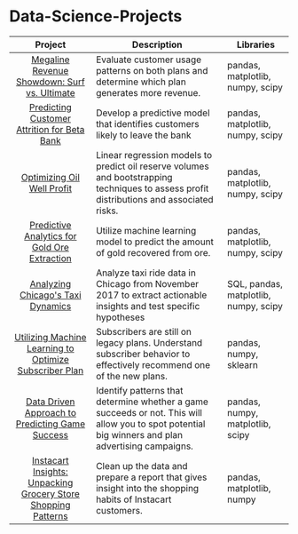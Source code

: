 # Data-Science-Projects

| Project | Description | Libraries |
| :-----------: | ----------- |----------- |
|[Megaline Revenue Showdown: Surf vs. Ultimate](https://github.com/BradyQuack/Megaline-Revenue-Showdown-Surf-vs.-Ultimate) | Evaluate customer usage patterns on both plans and determine which plan generates more revenue. | pandas, matplotlib, numpy, scipy |
|[Predicting Customer Attrition for Beta Bank](https://github.com/BradyQuack/Predicting-Customer-Attrition-for-Beta-Bank) | Develop a predictive model that identifies customers likely to leave the bank | pandas, matplotlib, numpy, scipy |
|[Optimizing Oil Well Profit](https://github.com/BradyQuack/Optimizing-Oil-Well-Profit) | Linear regression models to predict oil reserve volumes and bootstrapping techniques to assess profit distributions and associated risks. | pandas, matplotlib, numpy, scipy |
|[Predictive Analytics for Gold Ore Extraction](https://github.com/BradyQuack/Predictive-Analytics-for-Gold-Ore-Extraction)| Utilize machine learning model to predict the amount of gold recovered from ore. | pandas, matplotlib, numpy, scipy |
|[Analyzing Chicago's Taxi Dynamics](https://github.com/BradyQuack/Analyzing-Chicago-s-Taxi-Dynamics) | Analyze taxi ride data in Chicago from November 2017 to extract actionable insights and test specific hypotheses | SQL, pandas, matplotlib, numpy, scipy |
|[Utilizing Machine Learning to Optimize Subscriber Plan](https://github.com/BradyQuack/Utilizing-Machine-Learning-to-Optimize-Subscriber-Plan)| Subscribers are still on legacy plans. Understand subscriber behavior to effectively recommend one of the new plans. | pandas, numpy, sklearn |
|[Data Driven Approach to Predicting Game Success](https://github.com/BradyQuack/Data-Driven-Approach-to-Predicting-Game-Success)| Identify patterns that determine whether a game succeeds or not. This will allow you to spot potential big winners and plan advertising campaigns. | pandas, numpy, matplotlib, scipy |
|[Instacart Insights: Unpacking Grocery Store Shopping Patterns](https://github.com/BradyQuack/Instacart-Insights-Unpacking-Grocery-Shopping-Patterns) | Clean up the data and prepare a report that gives insight into the shopping habits of Instacart customers. | pandas, matplotlib, numpy |

